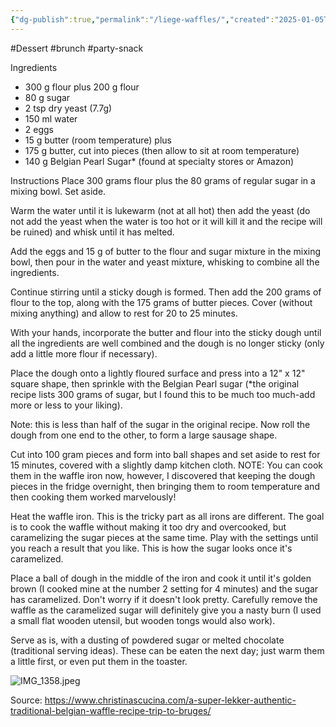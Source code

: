 ```yaml
---
{"dg-publish":true,"permalink":"/liege-waffles/","created":"2025-01-05T21:34:06.239-05:00","updated":"2025-01-06T10:16:03.187-05:00"}
---
```



#Dessert #brunch #party-snack 

Ingredients
- 300 g flour plus 200 g flour
- 80 g sugar
- 2 tsp dry yeast (7.7g)
- 150 ml water
- 2 eggs
- 15 g butter (room temperature) plus
- 175 g butter, cut into pieces (then allow to sit at room temperature)
- 140 g Belgian Pearl Sugar* (found at specialty stores or Amazon)


Instructions
Place 300 grams flour plus the 80 grams of regular sugar in a mixing bowl. Set aside.

Warm the water until it is lukewarm (not at all hot) then add the yeast (do not add the yeast when the water is too hot or it will kill it and the recipe will be ruined) and whisk until it has melted.

Add the eggs and 15 g of butter to the flour and sugar mixture in the mixing bowl, then pour in the water and yeast mixture, whisking to combine all the ingredients.

Continue stirring until a sticky dough is formed.
Then add the 200 grams of flour to the top, along with the 175 grams of butter pieces. Cover (without mixing anything) and allow to rest for 20 to 25 minutes.

With your hands, incorporate the butter and flour into the sticky dough until all the ingredients are well combined and the dough is no longer sticky (only add a little more flour if necessary).

Place the dough onto a lightly floured surface and press into a 12" x 12" square shape, then sprinkle with the Belgian Pearl sugar (*the original recipe lists 300 grams of sugar, but I found this to be much too much-add more or less to your liking).

Note: this is less than half of the sugar in the original recipe.
Now roll the dough from one end to the other, to form a large sausage shape.

Cut into 100 gram pieces and form into ball shapes and set aside to rest for 15 minutes, covered with a slightly damp kitchen cloth.
NOTE: You can cook them in the waffle iron now, however, I discovered that keeping the dough pieces in the fridge overnight, then bringing them to room temperature and then cooking them worked marvelously!

Heat the waffle iron. This is the tricky part as all irons are different. The goal is to cook the waffle without making it too dry and overcooked, but caramelizing the sugar pieces at the same time. Play with the settings until you reach a result that you like. This is how the sugar looks once it's caramelized.

Place a ball of dough in the middle of the iron and cook it until it's golden brown (I cooked mine at the number 2 setting for 4 minutes) and the sugar has caramelized. Don't worry if it doesn't look pretty.
Carefully remove the waffle as the caramelized sugar will definitely give you a nasty burn (I used a small flat wooden utensil, but wooden tongs would also work).

Serve as is, with a dusting of powdered sugar or melted chocolate (traditional serving ideas). These can be eaten the next day; just warm them a little first, or even put them in the toaster.

![IMG_1358.jpeg](/img/user/img/IMG_1358.jpeg)

Source: https://www.christinascucina.com/a-super-lekker-authentic-traditional-belgian-waffle-recipe-trip-to-bruges/